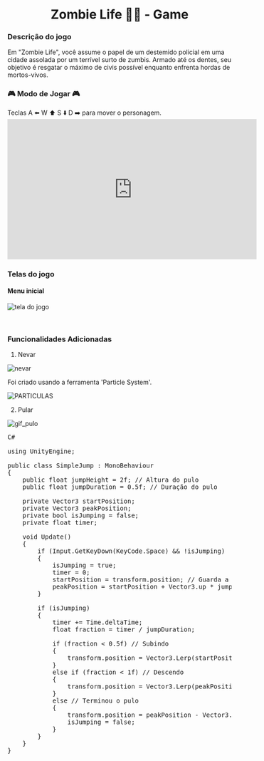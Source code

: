<h1 style="text-align: center;"><b> Zombie Life 🧟🏃 - Game </b></h1>

<h3><b>Descrição do jogo</b></h3>
Em "Zombie Life", você assume o papel de um destemido policial em uma cidade assolada por um terrível surto de zumbis. Armado até os dentes, seu objetivo é resgatar o máximo de civis possível enquanto enfrenta hordas de mortos-vivos.


<h3><b>🎮 Modo de Jogar 🎮</b></h3> 
Teclas A ⬅️ W ⬆️ S ⬇️ D ➡️ para mover o personagem.

<br>

<iframe width="560" height="315" src="https://www.youtube.com/embed/KTgG6A75RTw?si=4XFFMz-O3fwVej9k" title="YouTube video player" frameborder="0" allow="accelerometer; autoplay; clipboard-write; encrypted-media; gyroscope; picture-in-picture; web-share" referrerpolicy="strict-origin-when-cross-origin" allowfullscreen></iframe>

<h3> Telas do jogo </h3>

<h4>Menu inicial</h4>

![tela do jogo](https://github.com/amandabarboza/game-zombie-life/assets/71797931/9ca1ae5b-b1de-4709-8d1c-7b073d2f611a)

<br>

<h3> Funcionalidades Adicionadas </h3>

1. Nevar
   
![nevar](https://github.com/amandabarboza/game-zombie-life/assets/71797931/2085fa83-6ca5-4474-991c-5a6733295834)

Foi criado usando a ferramenta 'Particle System'.

![PARTICULAS](https://github.com/amandabarboza/game-zombie-life/assets/71797931/5f9829b7-65bf-46f3-b6e1-fd03887a76c1)


2. Pular

![gif_pulo](https://github.com/amandabarboza/game-zombie-life/assets/71797931/cab3b146-ec91-4502-8fcd-e69a4c2afe8f)



<pre>
C#
   
using UnityEngine;

public class SimpleJump : MonoBehaviour
{
    public float jumpHeight = 2f; // Altura do pulo
    public float jumpDuration = 0.5f; // Duração do pulo

    private Vector3 startPosition;
    private Vector3 peakPosition;
    private bool isJumping = false;
    private float timer;

    void Update()
    {
        if (Input.GetKeyDown(KeyCode.Space) && !isJumping)
        {
            isJumping = true;
            timer = 0;
            startPosition = transform.position; // Guarda a posição de início do pulo
            peakPosition = startPosition + Vector3.up * jumpHeight; // Calcula a posição mais alta do pulo
        }

        if (isJumping)
        {
            timer += Time.deltaTime;
            float fraction = timer / jumpDuration;

            if (fraction < 0.5f) // Subindo
            {
                transform.position = Vector3.Lerp(startPosition, peakPosition, fraction * 2);
            }
            else if (fraction < 1f) // Descendo
            {
                transform.position = Vector3.Lerp(peakPosition, peakPosition - Vector3.up * jumpHeight, (fraction - 0.5f) * 2);
            }
            else // Terminou o pulo
            {
                transform.position = peakPosition - Vector3.up * jumpHeight; // Nova posição após o pulo
                isJumping = false;
            }
        }
    }
}
   
</pre>




